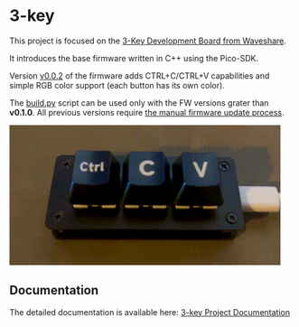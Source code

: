 # 3-key

This project is focused on the [3-Key Development Board from Waveshare](https://www.waveshare.com/rp2040-keyboard-3.htm).

It introduces the base firmware written in C++ using the Pico-SDK.

Version [v0.0.2](https://github.com/dtrochow/3-key/releases/tag/v0.0.2) of the firmware adds CTRL+C/CTRL+V capabilities and simple RGB color support (each button has its own color).

The [build.py](https://github.com/dtrochow/3-key/blob/main/build.py) script can be used only with the FW versions grater than **v0.1.0**.
All previous versions require [the manual firmware update process](https://3-key.dtrochow.ovh/development/#manually).

![3-key hardware](docs/assets/gifs/3-key.gif)

## Documentation

The detailed documentation is available here: [3-key Project Documentation](https://3-key.dtrochow.ovh/)
